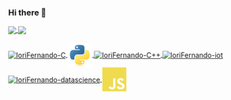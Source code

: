 ### Hi there 👋

<div>
  <a href ="https://github.com/IoriFernando">
  <img height=150 align="center" src="https://github-readme-stats.vercel.app/api?username=IoriFernando&show_icons=true&theme=dark"/>
  <img height=150 w align="center" src="https://github-readme-stats.vercel.app/api/top-langs/?username=IoriFernando&layout=compact">

</div>


 <div style="display: inline_block"><br>
 

  <img align="center" alt="IoriFernando-C" height="50" width="50" src="https://cdn.worldvectorlogo.com/logos/c-1.svg">
  <img align="center" alt="IoriFernando-Python" height="50" width="50" src="https://raw.githubusercontent.com/devicons/devicon/master/icons/python/python-original.svg">
  <img align="center" alt="IoriFernando-C++" height="50" width="50" src="https://raw.githubusercontent.com/jmnote/z-icons/master/svg/cpp.svg">
  <img align="center" alt="IoriFernando-iot" height="50" width="50" src="https://cdn-icons-png.flaticon.com/128/513/513791.png">
  <img align="center" alt="IoriFernando-datascience" height="50" width="50" src="https://cdn-icons-png.flaticon.com/128/2821/2821637.png">
  <img align="center" alt="IoriFernando-JS" height="50" width="50" src="https://raw.githubusercontent.com/devicons/devicon/master/icons/javascript/javascript-plain.svg">
</div>